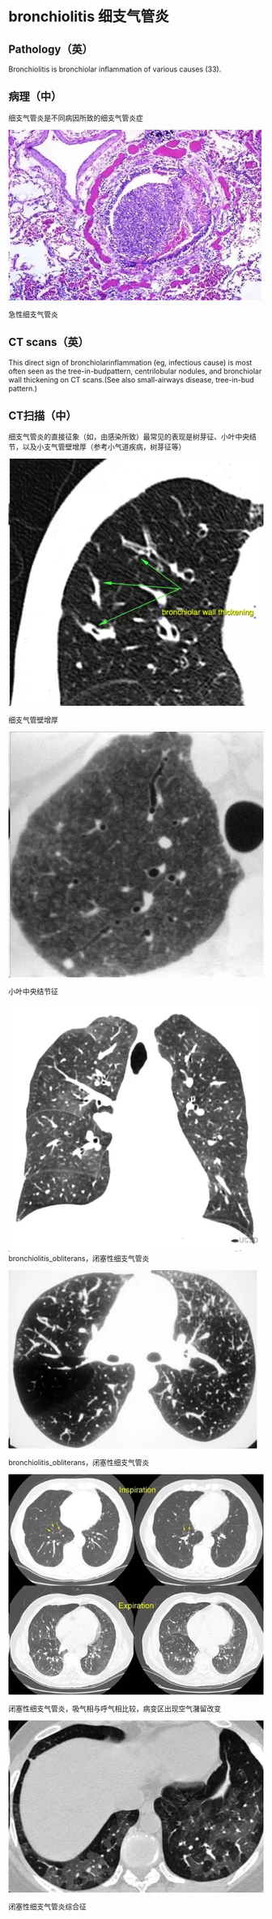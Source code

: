 # bronchiolitis 细支气管炎
## Pathology（英）
Bronchiolitis is bronchiolar inflammation of various causes (33).
## 病理（中）
细支气管炎是不同病因所致的细支气管炎症

![](./_image/2017-05-17-04-46-02.jpg)

急性细支气管炎

 
## CT scans（英）
This direct sign of bronchiolarinflammation (eg, infectious cause) is most often seen as the tree-in-budpattern, centrilobular nodules, and bronchiolar wall thickening on CT scans.(See also small-airways disease, tree-in-bud pattern.)
##  CT扫描（中）
细支气管炎的直接征象（如，由感染所致）最常见的表现是树芽征、小叶中央结节，以及小支气管壁增厚（参考小气道疾病，树芽征等）

![](./_image/2017-05-17-04-49-01.jpg)


细支气管壁增厚


![](./_image/2017-05-17-04-49-52.jpg)

小叶中央结节征

![](./_image/2017-05-17-04-50-23.jpg)
bronchiolitis_obliterans，闭塞性细支气管炎

![](./_image/2017-05-17-04-50-45.jpg)

bronchiolitis_obliterans，闭塞性细支气管炎


![](./_image/2017-05-17-04-51-02.jpg)

闭塞性细支气管炎，吸气相与呼气相比较，病变区出现空气潴留改变

![](./_image/2017-05-17-04-51-30.jpg)

闭塞性细支气管炎综合征
